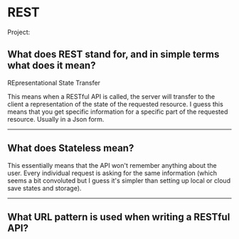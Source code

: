 # REST



Project: 

## What does REST stand for, and in simple terms what does it mean?

REpresentational 
State 
Transfer

This means when a RESTful API is called, the server will transfer to the client a representation of the state of the requested resource. I guess this means that you get specific information for a specific part of the requested resource. Usually in a Json form. 

---

## What does Stateless mean?

This essentially means that the API won't remember anything about the user. Every individual request is asking for the same information (which seems a bit convoluted but I guess it's simpler than setting up local or cloud save states and storage). 


---

## What URL pattern is used when writing a RESTful API?